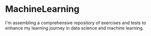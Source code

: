 # MachineLearning
I'm assembling a comprehensive repository of exercises and tests to enhance my learning journey in data science and machine learning.
